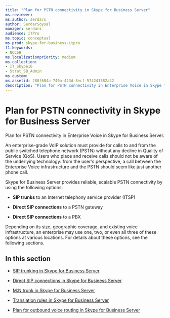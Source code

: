 ```yaml
---
title: "Plan for PSTN connectivity in Skype for Business Server"
ms.reviewer: 
ms.author: serdars
author: SerdarSoysal
manager: serdars
audience: ITPro
ms.topic: conceptual
ms.prod: skype-for-business-itpro
f1.keywords:
- NOCSH
ms.localizationpriority: medium
ms.collection: 
- IT_Skype16
- Strat_SB_Admin
ms.custom:
ms.assetid: 280f684a-740a-443d-8ecf-574241382a42
description: "Plan for PSTN connectivity in Enterprise Voice in Skype for Business Server."
---
```


# Plan for PSTN connectivity in Skype for Business Server
 
Plan for PSTN connectivity in Enterprise Voice in Skype for Business Server.
  
An enterprise-grade VoIP solution must provide for calls to and from the public switched telephone network (PSTN) without any decline in Quality of Service (QoS). Users who place and receive calls should not be aware of the underlying technology: from the user's perspective, a call between the Enterprise Voice infrastructure and the PSTN should seem like just another phone call.
  
Skype for Business Server provides reliable, scalable PSTN connectivity by using the following options:
  
- **SIP trunks** to an Internet telephony service provider (ITSP)
    
- **Direct SIP connections** to a PSTN gateway
    
- **Direct SIP connections** to a PBX
    
Depending on its size, geographic coverage, and existing voice infrastructure, an enterprise may use one, two, or even all three of these options at various locations. For details about these options, see the following sections.
  
## In this section

- [SIP trunking in Skype for Business Server](sip-trunking.md)
    
- [Direct SIP connections in Skype for Business Server](direct-sip.md)
    
- [M:N trunk in Skype for Business Server](m-n-trunk.md)
    
- [Translation rules in Skype for Business Server](translation-rules.md)
    
- [Plan for outbound voice routing in Skype for Business Server](outbound-voice-routing.md)
    


